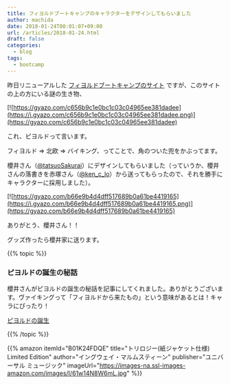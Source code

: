 ```yaml
---
title: フィヨルドブートキャンプのキャラクターをデザインしてもらいました
author: machida
date: 2018-01-24T00:01:07+09:00
url: /articles/2018-01-24.html
draft: false
categories:
  - blog
tags:
  - bootcamp
---
```


昨日リニューアルした [フィヨルドブートキャンプのサイト](https://bootcamp.fjord.jp/) ですが、このサイトの上の方にいる謎の生き物、

[![https://gyazo.com/c656b9c1e0bc1c03c04965ee381dadee](https://i.gyazo.com/c656b9c1e0bc1c03c04965ee381dadee.png)](https://gyazo.com/c656b9c1e0bc1c03c04965ee381dadee)

これ、ピヨルドって言います。

フィヨルド => 北欧 => バイキング、ってことで、角のついた兜をかぶってます。

櫻井さん（[@tatsuoSakurai](https://twitter.com/tatsuosakurai)）にデザインしてもらいました（っていうか、櫻井さんの落書きを赤塚さん（[@ken_c_lo](https://twitter.com/ken_c_lo)）から送ってもらったので、それを勝手にキャラクターに採用しました）。

[![https://gyazo.com/b66e9b4d4dff517689b0a61be4419165](https://i.gyazo.com/b66e9b4d4dff517689b0a61be4419165.png)](https://gyazo.com/b66e9b4d4dff517689b0a61be4419165)

ありがとう、櫻井さん！！

グッズ作ったら櫻井家に送ります。


{{% topic %}}

### ピヨルドの誕生の秘話

櫻井さんがピヨルドの誕生の秘話を記事にしてくれました。ありがとうございます。ヴァイキングって「フィヨルドから来たもの」という意味があるとは！キャラにぴったり！

[ピヨルドの誕生](https://note.mu/tatsuosakurai/n/n9848cfba8a3c)

{{% /topic %}}


{{% amazon
  itemId="B01K24FDQE"
  title="トリロジー(紙ジャケット仕様) Limited Edition"
  author="イングウェイ・マルムスティーン"
  publisher="ユニバーサル ミュージック"
  imageUrl="https://images-na.ssl-images-amazon.com/images/I/61w14N8W6mL.jpg"
%}}

